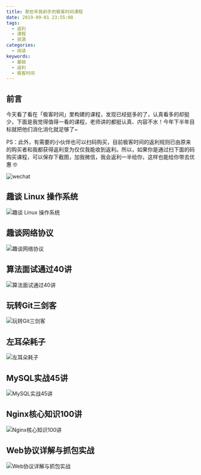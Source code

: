 ```yaml
---
title: 那些年我剁手的极客时间课程
date: 2019-09-01 23:55:08
tags:
  - 返利
  - 课程
  - 资源
categories:
  - 阅读
keywords:
  - 基础
  - 返利
  - 极客时间
---
```


## 前言

今天看了看在「极客时间」里构建的课程，发现已经挺多的了，认真看多的却挺少，下面是我觉得值得一看的课程，老师讲的都挺认真、内容不水！今年下半年目标就把他们消化消化就足够了~

PS：此外，有需要的小伙伴也可以扫码购买，目前极客时间的返利规则已由原来的购买者和我都获得返利变为仅仅我能收到返利。所以，如果你是通过扫下面的码购买课程，可以保存下截图，加我微信，我会返利一半给你，这样也能给你带去优惠 🤓

![wechat](https://gitee.com/michael_xiang/images/raw/master/微信二维码-翔.jpeg)

## 趣谈 Linux 操作系统

![趣谈 Linux 操作系统](https://gitee.com/michael_xiang/images/raw/master/趣谈Linux操作系统.jpeg)

## 趣谈网络协议

![趣谈网络协议](https://gitee.com/michael_xiang/images/raw/master/趣谈网络协议.jpeg)

## 算法面试通过40讲

![算法面试通过40讲](https://gitee.com/michael_xiang/images/raw/master/算法面试通过40讲.jpeg)

## 玩转Git三剑客

![玩转Git三剑客](https://gitee.com/michael_xiang/images/raw/master/玩转Git三剑客.jpeg)

## 左耳朵耗子

![左耳朵耗子](https://gitee.com/michael_xiang/images/raw/master/左耳朵耗子.jpeg)

## MySQL实战45讲

![MySQL实战45讲](https://gitee.com/michael_xiang/images/raw/master/MySQL实战45讲.jpeg)

## Nginx核心知识100讲

![Nginx核心知识100讲](https://gitee.com/michael_xiang/images/raw/master/Nginx核心知识100讲.jpeg)

## Web协议详解与抓包实战

![Web协议详解与抓包实战](https://gitee.com/michael_xiang/images/raw/master/Web协议详解与抓包实战.jpeg)